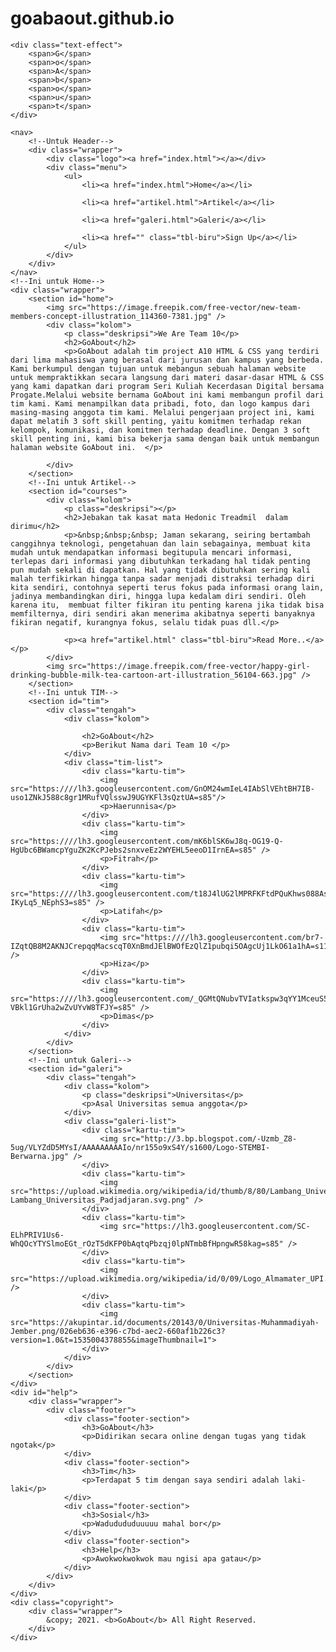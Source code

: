 # goabaout.github.io
<!DOCTYPE html>
<html lang="en">
<head>
    <meta charset="UTF-8">
    <meta http-equiv="X-UA-Compatible" content="IE=edge">
    <meta name="viewport" content="width=device-width, initial-scale=1.0">
    <title>GoAbout</title>
    <link rel="stylesheet" href="style.css">
</head>
<body>

    <div class="text-effect">
        <span>G</span>
        <span>o</span>
        <span>A</span>
        <span>b</span>
        <span>o</span>
        <span>u</span>
        <span>t</span>
    </div>
    
    <nav>
        <!--Untuk Header-->
        <div class="wrapper">
            <div class="logo"><a href="index.html"></a></div>
            <div class="menu">
                <ul>
                    <li><a href="index.html">Home</a></li>
                    
                    <li><a href="artikel.html">Artikel</a></li>

                    <li><a href="galeri.html">Galeri</a></li>
                    
                    <li><a href="" class="tbl-biru">Sign Up</a></li>
                </ul>
            </div>
        </div>
    </nav>
    <!--Ini untuk Home-->
    <div class="wrapper">
        <section id="home">
            <img src="https://image.freepik.com/free-vector/new-team-members-concept-illustration_114360-7381.jpg" />
            <div class="kolom">
                <p class="deskripsi">We Are Team 10</p>
                <h2>GoAbout</h2>
                <p>GoAbout adalah tim project A10 HTML & CSS yang terdiri dari lima mahasiswa yang berasal dari jurusan dan kampus yang berbeda. Kami berkumpul dengan tujuan untuk mebangun sebuah halaman website untuk mempraktikkan secara langsung dari materi dasar-dasar HTML & CSS yang kami dapatkan dari program Seri Kuliah Kecerdasan Digital bersama Progate.Melalui website bernama GoAbout ini kami membangun profil dari tim kami. Kami menampilkan data pribadi, foto, dan logo kampus dari masing-masing anggota tim kami. Melalui pengerjaan project ini, kami dapat melatih 3 soft skill penting, yaitu komitmen terhadap rekan kelompok, komunikasi, dan komitmen terhadap deadline. Dengan 3 soft skill penting ini, kami bisa bekerja sama dengan baik untuk membangun halaman website GoAbout ini.  </p>
                
            </div>
        </section>
        <!--Ini untuk Artikel-->
        <section id="courses">
            <div class="kolom">
                <p class="deskripsi"></p>
                <h2>Jebakan tak kasat mata Hedonic Treadmil  dalam dirimu</h2>
                <p>&nbsp;&nbsp;&nbsp; Jaman sekarang, seiring bertambah canggihnya teknologi, pengetahuan dan lain sebagainya, membuat kita mudah untuk mendapatkan informasi begitupula mencari informasi, terlepas dari informasi yang dibutuhkan terkadang hal tidak penting pun mudah sekali di dapatkan. Hal yang tidak dibutuhkan sering kali malah terfikirkan hingga tanpa sadar menjadi distraksi terhadap diri kita sendiri, contohnya seperti terus fokus pada informasi orang lain, jadinya membandingkan diri, hingga lupa kedalam diri sendiri. Oleh karena itu,  membuat filter fikiran itu penting karena jika tidak bisa memfilternya, diri sendiri akan menerima akibatnya seperti banyaknya fikiran negatif, kurangnya fokus, selalu tidak puas dll.</p>
                
                <p><a href="artikel.html" class="tbl-biru">Read More..</a></p>
            </div>
            <img src="https://image.freepik.com/free-vector/happy-girl-drinking-bubble-milk-tea-cartoon-art-illustration_56104-663.jpg" />
        </section>
        <!--Ini untuk TIM-->
        <section id="tim">
            <div class="tengah">
                <div class="kolom">
                    
                    <h2>GoAbout</h2>
                    <p>Berikut Nama dari Team 10 </p>
                </div>
                <div class="tim-list">
                    <div class="kartu-tim">
                        <img src="https:////lh3.googleusercontent.com/GnOM24wmIeL4IAbSlVEhtBH7IB-uso1ZNkJ588c8gr1MRufVQlsswJ9UGYKFl3sQztUA=s85"/>
                        <p>Haerunnisa</p>
                    </div>
                    <div class="kartu-tim">
                        <img src="https:////lh3.googleusercontent.com/mK6blSK6wJ8q-OG19-Q-HgUbc6BWamcpYguZK2KcPJebs2snxveEz2WYEHL5eeoD1IrnEA=s85" />
                        <p>Fitrah</p>
                    </div>
                    <div class="kartu-tim">
                        <img src="https:////lh3.googleusercontent.com/t18J4lUG2lMPRFKFtdPQuKhws088As8rWxpAxtWl4bbhwWxuPsmYvx-IKyLq5_NEphS3=s85" />
                        <p>Latifah</p>
                    </div>
                    <div class="kartu-tim">
                        <img src="https:////lh3.googleusercontent.com/br7-IZqtQB8M2AKNJCrepqqMacscqT0XnBmdJElBWOfEzQlZ1pubqi5OAgcUj1LkO61a1hA=s119" />
                        <p>Hiza</p>
                    </div>
                    <div class="kartu-tim">
                        <img src="https:////lh3.googleusercontent.com/_QGMtQNubvTVIatkspw3qYY1MceuS5VjkZ3jmqSGVn91tVv-VBkl1GrUha2wZvUYvW8TFJY=s85" />
                        <p>Dimas</p>
                    </div>
                </div>
            </div>
        </section>
        <!--Ini untuk Galeri-->
        <section id="galeri">
            <div class="tengah">
                <div class="kolom">
                    <p class="deskripsi">Universitas</p>
                    <p>Asal Universitas semua anggota</p>
                </div>
                <div class="galeri-list">
                    <div class="kartu-tim">
                        <img src="http://3.bp.blogspot.com/-Uzmb_Z8-5ug/VLYZdD5MYsI/AAAAAAAAAIo/nr155o9xS4Y/s1600/Logo-STEMBI-Berwarna.jpg" />
                    </div>
                    <div class="kartu-tim">
                        <img src="https://upload.wikimedia.org/wikipedia/id/thumb/8/80/Lambang_Universitas_Padjadjaran.svg/1200px-Lambang_Universitas_Padjadjaran.svg.png" />
                    </div>
                    <div class="kartu-tim">
                        <img src="https://lh3.googleusercontent.com/SC-ELhPRIV1Us6-WhQOcYTYSlmoEGt_rOzT5dKFP0bAqtqPbzqj0lpNTmbBfHpngwR58kag=s85" />
                    </div>
                    <div class="kartu-tim">
                        <img src="https://upload.wikimedia.org/wikipedia/id/0/09/Logo_Almamater_UPI.svg" />
                    </div>
                    <div class="kartu-tim">
                        <img src="https://akupintar.id/documents/20143/0/Universitas-Muhammadiyah-Jember.png/026eb636-e396-c7bd-aec2-660af1b226c3?version=1.0&t=1535004378855&imageThumbnail=1">
                    </div>
                </div>
            </div>
        </section>
    </div>
    <div id="help">
        <div class="wrapper">
            <div class="footer">
                <div class="footer-section">
                    <h3>GoAbout</h3>
                    <p>Didirikan secara online dengan tugas yang tidak ngotak</p>
                </div>
                <div class="footer-section">
                    <h3>Tim</h3>
                    <p>Terdapat 5 tim dengan saya sendiri adalah laki-laki</p>
                </div>
                <div class="footer-section">
                    <h3>Sosial</h3>
                    <p>Wadudududuuuuu mahal bor</p>
                </div>
                <div class="footer-section">
                    <h3>Help</h3>
                    <p>Awokwokwokwok mau ngisi apa gatau</p>
                </div>
            </div>
        </div>
    </div>
    <div class="copyright">
        <div class="wrapper">
            &copy; 2021. <b>GoAbout</b> All Right Reserved.
        </div>
    </div>
</body>
</html>
